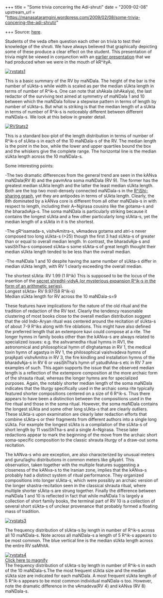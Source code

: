 +++
title = "Some trivia concering the Adi-shruti"
date = "2009-02-08"
upstream_url = "https://manasataramgini.wordpress.com/2009/02/08/some-trivia-concering-the-adi-shruti/"

+++
Source: [here](https://manasataramgini.wordpress.com/2009/02/08/some-trivia-concering-the-adi-shruti/).

Students of the veda often question each other on trivia to test their knowledge of the shruti. We have always believed that graphically depicting some of these produce a clear effect on the student. This presentation of trivia might be viewed in conjunction with an [earlier presentation](https://manasataramgini.wordpress.com/2007/10/27/the-mandala-graph-for-rishi-sharing/) that we had produced when we were in the mouth of kR^ityA.

[![rvstats1](https://i0.wp.com/farm4.static.flickr.com/3486/3262607608_65182ed3d6.jpg)](http://www.flickr.com/photos/24766652@N05/3262607608/ "rvstats1 by somasushma, on Flickr")

This is a basic summary of the RV by maNDala. The height of the bar is the number of sUkta-s while width is scaled as per the median sUkta length in terms of number of R^ik-s. One can note that shAkala
(shAkalya), the last redactor of the surviving text aimed at symmetry of
maNDala 1 and 10 between which the maNDala follow a stepwise pattern in terms of length by number of sUkta-s. But what is striking is that the median length of a sUkta in terms of number of R^ik-s is noticeably different between different maNDala-s. We look at this below in greater detail.

[![RVStats2](https://i1.wp.com/farm2.static.flickr.com/1387/3264672495_7c17f1dce5.jpg)](http://www.flickr.com/photos/24766652@N05/3264672495/ "RVStats2 by somasushma, on Flickr")

This is a standard box-plot of the length distribution in terms of number of R^ik-s of sUkta-s in each of the 10 maNDala-s of the RV. The median length is the point in the box, while the lower and upper quartiles bound the box and the whiskers give the complete range. The horizontal line is the median sUkta length across the 10 maNDala-s.

Some interesting points:

-The two dramatic differences from the general trend are seen in the kANva maNDala(RV 8) and the pavmAna soma maNDala (RV 9). The former has the greatest median sUkta length and the latter the least median sUkta length. Both are the top two most-densely connected maNDala-s in the [R^iShi-sharing graph](https://manasataramgini.wordpress.com/2007/10/27/the-mandala-graph-for-rishi-sharing/), yet they are antipodes in terms of sUkta length. Clearly, the 8th dominated by a kANva core is different from all other maNDala-s in with respect to length, including their A\~Ngirasa cousins like the gotama-s and the bharadvAja-s. The soma maNDala is particularly striking because it contains the longest sUkta and a few other particularly long sUkta-s, yet the median length of a sUkta in it is the shortest.

-The gR^isamada-s, vishvAmitra-s, vAmadeva gotama and atri-s never composed too long sUkta-s (>25) though the first 3 had sUkta-s of greater than or equal to overall median length. In contrast, the bharadvAja-s and vasiShTha-s composed sUkta-s some sUkta-s of great length thought their median sUkta length tended to be less than the overall median.

-The maNDala 1 and 10 despite having the same number of sUkta-s differ in median sUkta length, with RV 1 clearly exceeding the overall median.

The shortest sUkta: RV 1.99 (1 R^ik) This is supposed to be the locus of the insertion of the [secret shredhI-vidyA (or mysterious expansion R^ik-s in the form of an arithmetic series)](https://manasataramgini.wordpress.com/2006/03/11/jatavedase-and-shredhi-vyavahara/).  
Longest sUkta= RV 9.97(58 R^ik-s)  
Median sUkta length for RV across the 10 maNDala-s=9

These features have implications for the nature of the old ritual and the tradition of redaction of the RV text. Clearly the tendency reasonable clustering of most books close to the overall median distribution suggest that the old Indo-Aryan ritual was centered around the recitation of sUkta-s of about 7-9 R^iks along with fire oblations. This might have also defined the preferred length that an extempore kavi could compose at a rite. The longer hymns in family books other than the kANva-s are always related to specialized issues: e.g. the ashvamedha ritual hymns in RV1, the astronomical and philosophical hymn of dIrghatamas in RV 1, the medical toxin hymn of agastya in RV 1, the philosophical vaishvadeva hymns of prajApati vishvAmitra in RV 3, the fire kindling and installation hymns of the bharadvAja-s in RV 6 or vasiShTha’s hymn of yatudhAna-s etc in RV 7 are examples of such. This again supports the issue that the observed median length is a reflection of the extempore composition at the more archaic form of the shrauta ritual, whereas the longer hymns are for specialized purposes. Again, the notably shorter median length of the soma maNDala indicates that the liturgy specifically used in the archaic soma rite typically featured shorter compositions centered on a size of 6 R^ik-s. Thus there appears to have been a distinction between the compositions used in the fire ritual and those in the soma ritual. However, the soma maNDala contains the longest sUkta and some other long sUkta-s that are clearly outliers. These sUkta-s upon examination are clearly later redaction efforts that combine sUkta-s or their fragments from different authors into a single long sUkta. For example the longest sUkta is a compilation of the sUkta-s of short length by 11 vasiShTha-s and a single A\~Ngirasa. These later redactions appear to mark the beginning of the move from the archaic short soma-specific composition to the classic shrauta liturgy of a draw-out soma recitation.

The kANva-s who are exception, are also characterized by unusual meters and guru/laghu distributions in common meters like gAyatrI. This observation, taken together with the multiple features suggesting a closeness of the kANva-s to the Iranian zone, implies that the kANva-s probably had a distinct system of ritual performance. They organized compositions into longer sUkta-s, which were possibly an archaic version of the longer shastra-recitation seen in the classical shrauta ritual, where multiple shorter sUkta-s are strung together. Finally the difference between maNDala 1 and 10 is reflected in fact that while maNDala 1 is largely a collection of short family books, the terminal part of RV 10 is a collection of several short sUkta-s of unclear provenance that probably formed a floating mass of tradition.

[![rvstats3](https://i0.wp.com/farm2.static.flickr.com/1206/3264794055_a938f3d251.jpg)](http://www.flickr.com/photos/24766652@N05/3264794055/ "rvstats3 by somasushma, on Flickr")

The frequency distribution of sUkta-s by length in number of R^ik-s across all 10 maNDala-s. Note across all maNDala-s a length of 5 R^ik-s appears to be most common. The blue vertical line is the median sUkta length across the entire RV saMhitA.

[![rvstats4](https://i1.wp.com/farm4.static.flickr.com/3523/3267448529_a66e4eeb24.jpg)](http://www.flickr.com/photos/24766652@N05/3267448529/ "rvstats4 by somasushma, on Flickr")  
[Click here to magnify](http://farm4.static.flickr.com/3523/3267448529_a66e4eeb24_b.jpg)  
The frequency distribution of sUkta-s by length in number of R^ik-s in each of the 10 maNDala-s.The the most frequent sUkta size and the median sUkta size are indicated for each maNDala. A most frequent sUkta length of 5 R^ik-s appears to be most common individual maNDala-s too. However, note the dramatic difference in the vAmadeva(RV 4) and kANva (RV 8) maNDala-s.

